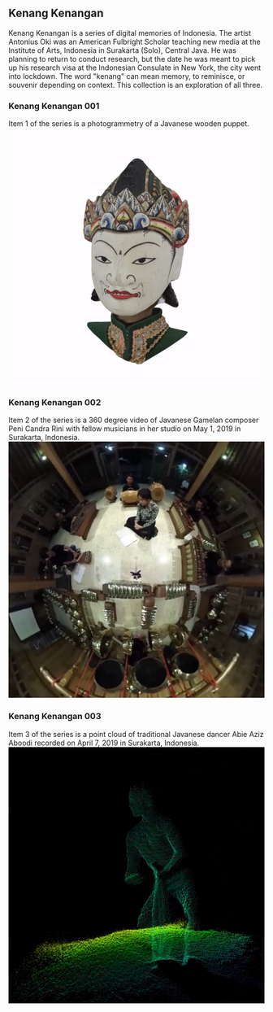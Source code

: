## Kenang Kenangan

Kenang Kenangan is a series of digital memories of Indonesia. The artist Antonius Oki was an American Fulbright Scholar teaching new media at the Institute of Arts, Indonesia in Surakarta (Solo), Central Java. He was planning to return to conduct research, but the date he was meant to pick up his research visa at the Indonesian Consulate in New York, the city went into lockdown. The word "kenang" can mean memory, to reminisce, or souvenir depending on context. This collection is an exploration of all three.

### Kenang Kenangan 001

Item 1 of the series is a photogrammetry of a Javanese wooden puppet.
![image](https://github.com/theantonius/kenangan/blob/gh-pages/kenangan-001.png)

### Kenang Kenangan 002

Item 2 of the series is a 360 degree video of Javanese Gamelan composer Peni Candra Rini with fellow musicians in her studio on May 1, 2019 in Surakarta, Indonesia.
![image](https://github.com/theantonius/kenangan/blob/gh-pages/kenangan-002.png)

### Kenang Kenangan 003

Item 3 of the series is a point cloud of traditional Javanese dancer Abie Aziz Aboodi recorded on April 7, 2019 in Surakarta, Indonesia.
![image](https://github.com/theantonius/kenangan/blob/gh-pages/kenangan-003.png)
